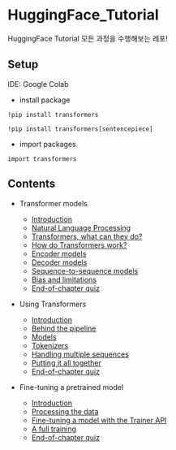 # HuggingFace_Tutorial

HuggingFace Tutorial 모든 과정을 수행해보는 레포!

## Setup

IDE: Google Colab

* install package

~~~
!pip install transformers
~~~

~~~
!pip install transformers[sentencepiece]
~~~

* import packages

~~~
import transformers
~~~

## Contents

* Transformer models
  * [Introduction](https://github.com/j961224/HuggingFace_Turtorial/blob/main/1.%20Transformer%20models/Introduction.md)
  * [Natural Language Processing](https://github.com/j961224/HuggingFace_Turtorial/blob/main/1.%20Transformer%20models/Natural%20Language%20Processing.md)
  * [Transformers, what can they do?](https://github.com/j961224/HuggingFace_Turtorial/tree/main/1.%20Transformer%20models/Transformers%2C%20what%20can%20they%20do%3F)
  * [How do Transformers work?](https://github.com/j961224/HuggingFace_Tutorial/blob/main/1.%20Transformer%20models/How%20do%20Transformers%20work%3F.md)
  * [Encoder models](https://github.com/j961224/HuggingFace_Tutorial/blob/main/1.%20Transformer%20models/Encoder%20models.md)
  * [Decoder models](https://github.com/j961224/HuggingFace_Tutorial/blob/main/1.%20Transformer%20models/Decoder%20models.md)
  * [Sequence-to-sequence models](https://github.com/j961224/HuggingFace_Tutorial/blob/main/1.%20Transformer%20models/Sequence-to-sequence%20models.md)
  * [Bias and limitations](https://github.com/j961224/HuggingFace_Tutorial/blob/main/1.%20Transformer%20models/Bias%20and%20limitations.md)
  * [End-of-chapter quiz](https://github.com/j961224/HuggingFace_Tutorial/blob/main/1.%20Transformer%20models/End-of-chapter%20quiz.md)

* Using Transformers
  * [Introduction](https://github.com/j961224/HuggingFace_Tutorial/blob/main/2.%20Using%20Transformers/Introduction.md)
  * [Behind the pipeline](https://github.com/j961224/HuggingFace_Tutorial/tree/main/2.%20Using%20Transformers/Behind%20the%20pipeline)
  * [Models](https://github.com/j961224/HuggingFace_Tutorial/tree/main/2.%20Using%20Transformers/Models)
  * [Tokenizers](https://github.com/j961224/HuggingFace_Tutorial/blob/main/2.%20Using%20Transformers/Tokenizers.ipynb)
  * [Handling multiple sequences](https://github.com/j961224/HuggingFace_Tutorial/blob/main/2.%20Using%20Transformers/Handling_multiple_sequences.ipynb)
  * [Putting it all together](https://github.com/j961224/HuggingFace_Tutorial/blob/main/2.%20Using%20Transformers/Putting_it_all_together.ipynb)
  * [End-of-chapter quiz](https://github.com/j961224/HuggingFace_Tutorial/blob/main/2.%20Using%20Transformers/End-of-chapter%20quiz.md)

* Fine-tuning a pretrained model
  * [Introduction](https://github.com/j961224/HuggingFace_Tutorial/blob/main/3.%20Fine-tuning%20a%20pretrained%20model/Introduction.md)
  * [Processing the data](https://github.com/j961224/HuggingFace_Tutorial/blob/main/3.%20Fine-tuning%20a%20pretrained%20model/Processing_the_data.ipynb)
  * [Fine-tuning a model with the Trainer API](https://github.com/j961224/HuggingFace_Tutorial/blob/main/3.%20Fine-tuning%20a%20pretrained%20model/Fine_tuning_a_model_with_the_Trainer_API.ipynb)
  * [A full training](https://github.com/j961224/HuggingFace_Tutorial/blob/main/3.%20Fine-tuning%20a%20pretrained%20model/A_full_training.ipynb)
  * [End-of-chapter quiz](https://github.com/j961224/HuggingFace_Tutorial/blob/main/3.%20Fine-tuning%20a%20pretrained%20model/End-of-chapter%20quiz.md)
